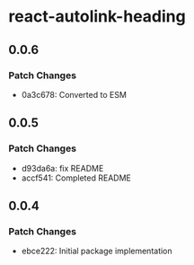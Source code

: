 # react-autolink-heading

## 0.0.6

### Patch Changes

- 0a3c678: Converted to ESM

## 0.0.5

### Patch Changes

- d93da6a: fix README
- accf541: Completed README

## 0.0.4

### Patch Changes

- ebce222: Initial package implementation
